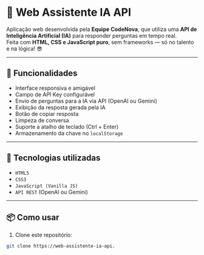 # 🤖 Web Assistente IA API

Aplicação web desenvolvida pela **Equipe CodeNova**, que utiliza uma **API de Inteligência Artificial (IA)** para responder perguntas em tempo real.  
Feita com **HTML, CSS e JavaScript puro**, sem frameworks — só no talento e na lógica! 😎

---

## 🚀 Funcionalidades

- Interface responsiva e amigável
- Campo de API Key configurável
- Envio de perguntas para a IA via API (OpenAI ou Gemini)
- Exibição da resposta gerada pela IA
- Botão de copiar resposta
- Limpeza de conversa
- Suporte a atalho de teclado (Ctrl + Enter)
- Armazenamento da chave no `localStorage`

---

## 🧠 Tecnologias utilizadas

- `HTML5`
- `CSS3`
- `JavaScript (Vanilla JS)`
- `API REST` (OpenAI ou Gemini)

---

## 📦 Como usar

1. Clone este repositório:

```bash
git clone https://web-assistente-ia-api.